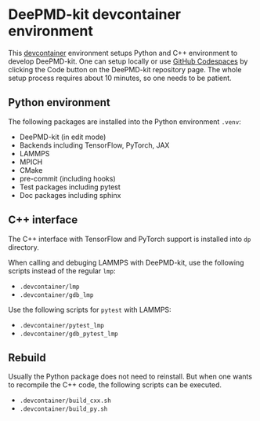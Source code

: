 # DeePMD-kit devcontainer environment

This [devcontainer](https://vscode.js.cn/docs/devcontainers/devcontainer-cli) environment setups Python and C++ environment to develop DeePMD-kit.
One can setup locally or use [GitHub Codespaces](https://docs.github.com/en/codespaces) by clicking the Code button on the DeePMD-kit repository page.
The whole setup process requires about 10 minutes, so one needs to be patient.

## Python environment

The following packages are installed into the Python environment `.venv`:

- DeePMD-kit (in edit mode)
- Backends including TensorFlow, PyTorch, JAX
- LAMMPS
- MPICH
- CMake
- pre-commit (including hooks)
- Test packages including pytest
- Doc packages including sphinx

## C++ interface

The C++ interface with TensorFlow and PyTorch support is installed into `dp` directory.

When calling and debuging LAMMPS with DeePMD-kit, use the following scripts instead of the regular `lmp`:

- `.devcontainer/lmp`
- `.devcontainer/gdb_lmp`

Use the following scripts for `pytest` with LAMMPS:

- `.devcontainer/pytest_lmp`
- `.devcontainer/gdb_pytest_lmp`

## Rebuild

Usually the Python package does not need to reinstall.
But when one wants to recompile the C++ code, the following scripts can be executed.

- `.devcontainer/build_cxx.sh`
- `.devcontainer/build_py.sh`
